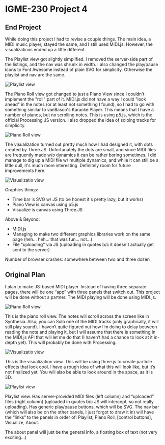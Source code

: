 # IGME-230 Project 4

## End Project

While doing this project I had to revise a couple things. The main idea, a MIDI music player, stayed the same, and I still used MIDI.js. However, the visualizations ended up a little different.

The Playlist view got slightly simplified. I removed the server-side part of the listings, and the nav was shrunk in width. I also changed the play/pause icons to Font Awesome instead of plain SVG for simplicity. Otherwise the playlist and nav are the same.

![Playlist view](https://github.com/ctm2142/igme230-proj4/raw/master/Playlist.png)

The Piano Roll view got changed to just a Piano View since I couldn't implement the "roll" part of it. MIDI.js did not have a way I could "look ahead" in the notes (or at least not something I found), so I had to go with something similar to vanBasco's Karaoke Player. This means that I have a number of pianos, but no scrolling notes. This is using p5.js, which is the official Processing JS version. I also dropped the idea of soloing tracks for simplicity.

![Piano Roll view](https://github.com/ctm2142/igme230-proj4/raw/master/PianoRoll.png)

The visualization turned out pretty much how I had designed it, with dots created by Three.JS. Unfortunately the dots are small, and since MIDI files are frequently made w/o dynamics it can be rather boring sometimes. I did manage to dig up a MIDI file w/ multiple dynamics, and while it can still be a little dull, it's much more interesting. Definitely room for future improvements here.

![Visualizatio view](https://github.com/ctm2142/igme230-proj4/raw/master/Visualize.png)

Graphics things:
* Time bar is SVG w/ JS (to be honest it's pretty lazy, but it works)
* Piano View is canvas using p5.js
* Visualize is canvas using Three.JS

Above & Beyond:
* MIDI.js
* Managing to make two different graphics libraries work on the same page (heh... heh... that was fun... not...)
* File "uploading" via JS (uploading in quotes b/c it doesn't actually get sent to the server)

Number of browser crashes: somewhere between two and three dozen

## Original Plan

I plan to make JS-based MIDI player. Instead of having three separate pages, there will be one “app” with three panels that switch out. This project will be done without a partner. The MIDI playing will be done using MIDI.js.

![Piano Roll view](https://github.com/ctm2142/igme230-proj4/raw/master/PianoRoll.png)

This is the piano roll view. The notes will scroll across the screen like in Synthesia. Also, you can Solo one of the MIDI tracks (only graphically, it will still play sound). I haven’t quite figured out how I’m doing to delay between reading the note and playing it, but I will assume that there is something in the MIDI.js API that will let me do that (I haven’t had a chance to look at it in-depth yet). This will probably be done with Processing.

![Visualizatio view](https://github.com/ctm2142/igme230-proj4/raw/master/Visualize.png)

This is the visualization view. This will be using three.js to create particle effects that look cool. I have a rough idea of what this will look like, but it’s not finalized yet. You will also be able to look around in the space, as it is 3D.

![Playlist view](https://github.com/ctm2142/igme230-proj4/raw/master/Playlist.png)

Playlist view. Has server-provided MIDI files (left column) and “uploaded” files (right column) (uploaded in quotes b/c JS will intercept, so not really uploading). Has generic play/pause buttons, which will be SVG. The nav bar (which will also be on the other panels, I just forgot to draw it in) will have the “links” to the panels in order of: Playlist, Piano Roll, [control buttons], Visualize, About.

The about panel will just be the general info, a floating box of text (not very exciting…)
